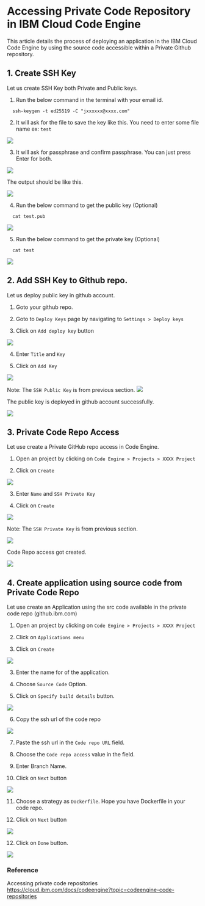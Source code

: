 # Accessing Private Code Repository in IBM Cloud Code Engine

This article details the process of deploying an application in the IBM Cloud Code Engine by using the source code accessible within a Private Github repository.

## 1. Create SSH Key

Let us create SSH Key both Private and Public keys. 

1. Run the below command in the terminal with your email id.

  ```
    ssh-keygen -t ed25519 -C "jxxxxxx@xxxx.com"
  ```
2. It will ask for the file to save the key like this. You need to enter some file name ex: `test`

<img src="images/060-ssh-1.png">

3. It will ask for passphrase and confirm passphrase. You can just press Enter for both.

<img src="images/060-ssh-2.png">

The output should be like this.

<img src="images/060-ssh-3.png">


4. Run the below command to get the public key (Optional)
  ```
    cat test.pub
  ```
<img src="images/060-ssh-4.png">


5. Run the below command to get the private key (Optional)
  ```
    cat test
  ```
<img src="images/060-ssh-5.png">


## 2. Add SSH Key to Github repo.

Let us deploy public key in github account.

1. Goto your github repo.

2. Goto to `Deploy Keys` page by navigating to `Settings > Deploy keys`

3. Click on `Add deploy key` button

<img src="images/061-ssh-github-1.png">


4. Enter `Title` and `Key` 

5. Click on `Add Key`
<img src="images/061-ssh-github-2.png">

Note: The `SSH Public Key` is from previous section.
<img src="images/060-ssh-4.png">

The public key is deployed in github account successfully.

<img src="images/061-ssh-github-3.png">

## 3. Private Code Repo Access

Let use create a Private GitHub repo access in Code Engine.

1. Open an  project by clicking on `Code Engine > Projects > XXXX Project`

2. Click on `Create`
<img src="images/062-code-repo1.png">

3. Enter `Name` and `SSH Private Key` 

4. Click on `Create`
<img src="images/062-code-repo2.png">

Note: The `SSH Private Key` is from previous section.

<img src="images/060-ssh-5.png">

Code Repo access got created.

<img src="images/062-code-repo3.png">

## 4. Create application using source code from Private Code Repo

Let use create an Application using the src code available in the private code repo (github.ibm.com) 

1. Open an  project by clicking on `Code Engine > Projects > XXXX Project`

2. Click on `Applications menu`

3. Click on `Create`
<img src="images/063-app1.png">

3. Enter the name for of the application.

4. Choose `Source Code` Option.

5. Click on `Specify build details` button.

<img src="images/063-app2.png">

6. Copy the ssh url of the code repo

<img src="images/063-app3.png">

7. Paste the ssh url in the `Code repo URL` field.

8. Choose the `Code repo access` value in the field.

9. Enter Branch Name.

10. Click on `Next` button

<img src="images/063-app4.png">

11. Choose a strategy as `Dockerfile`. Hope you have Dockerfile in your code repo.

11. Click on `Next` button

<img src="images/063-app5.png">

12. Click on `Done` button.

<img src="images/063-app6.png">


### Reference

Accessing private code repositories
https://cloud.ibm.com/docs/codeengine?topic=codeengine-code-repositories